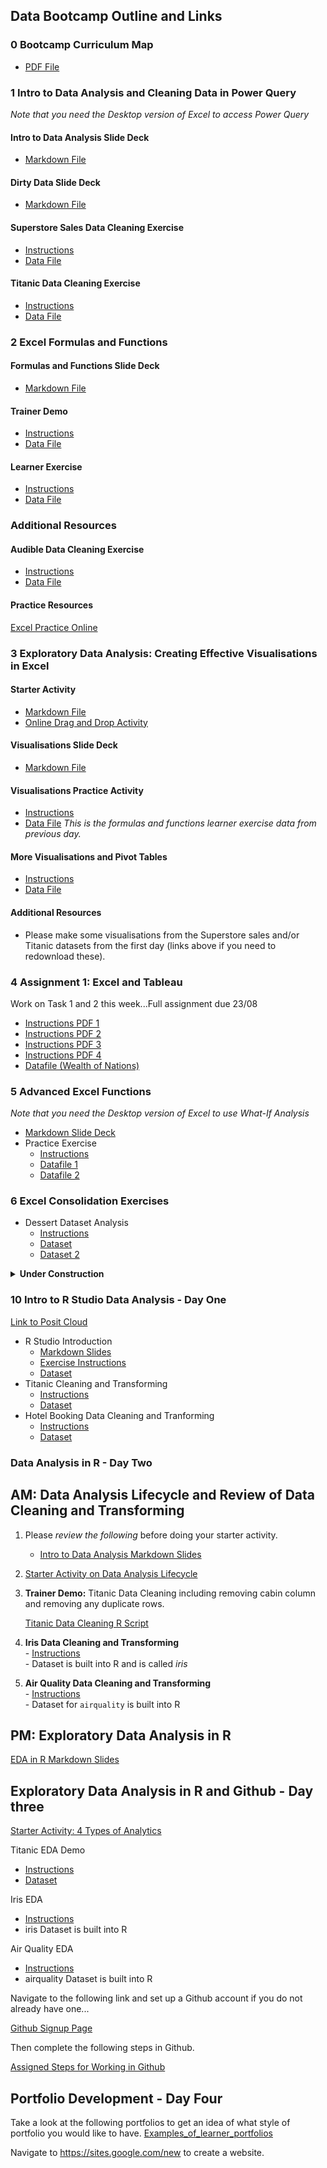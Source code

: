 ## Data Bootcamp Outline and Links

### 0 Bootcamp Curriculum Map
  - [PDF File](./Just_IT_Skills_Bootcamp_in_Data_Technician_Curriculum.pdf)
### 1 Intro to Data Analysis and Cleaning Data in Power Query 
*Note that you need the Desktop version of Excel to access Power Query*
#### Intro to Data Analysis Slide Deck
  - [Markdown File](./1%20Intro%20to%20Data%20Analysis%20and%20Excel/IntrotoDataAnalysis.slides.md)
#### Dirty Data Slide Deck
  - [Markdown File](RL-JIT/Data_Training/1%20Intro%20to%20Data%20Analysis%20and%20Excel/DirtyData.slides.md)
#### Superstore Sales Data Cleaning Exercise
  - [Instructions](./1%20Intro%20to%20Data%20Analysis%20and%20Excel/SuperStore%20Sales%20Excel%20PQ%20Cleaning%20Exercise/TasterDay_CleaningTransformingExercise_Excel.docx)
  - [Data File](./1%20Intro%20to%20Data%20Analysis%20and%20Excel/SuperStore%20Sales%20Excel%20PQ%20Cleaning%20Exercise/sample_-_superstore.xlsx)
#### Titanic Data Cleaning Exercise
  - [Instructions](./1%20Intro%20to%20Data%20Analysis%20and%20Excel/Titanic%20Excel%20PQ%20Cleaning%20Exercise/titanic_cleaning_ExcelPQ.docx)
  - [Data File](./1%20Intro%20to%20Data%20Analysis%20and%20Excel/Titanic%20Excel%20PQ%20Cleaning%20Exercise/Titanic-Dataset.csv)
### 2 Excel Formulas and Functions
#### Formulas and Functions Slide Deck
  - [Markdown File](./2%20Excel%20Formulas%20and%20Functions/Day1PM_pres_transformdata.slides.md)
#### Trainer Demo
  - [Instructions](./main/2%20Excel%20Formulas%20and%20Functions/Day1PM_TrainerDemoInstructions.docx)
  - [Data File](./main/2%20Excel%20Formulas%20and%20Functions/Day1PM_trainerDemoData.xlsx)
#### Learner Exercise
  - [Instructions](./2%20Excel%20Formulas%20and%20Functions/Day1PM_Learner_Instructions.docx)
  - [Data File](./2%20Excel%20Formulas%20and%20Functions/Day1PM_learner_WorkshopData.xlsx)
### Additional Resources
#### Audible Data Cleaning Exercise
  - [Instructions](./2%20Excel%20Formulas%20and%20Functions/Audible%20Data%20Cleaning%20Exercise/Audible_CleaningandTransforming.docx)
  - [Data File](./2%20Excel%20Formulas%20and%20Functions/Audible%20Data%20Cleaning%20Exercise/audible_uncleaned.csv)
#### Practice Resources
[Excel Practice Online](https://excel-practice-online.com/)

### 3 Exploratory Data Analysis: Creating Effective Visualisations in Excel
#### Starter Activity
  - [Markdown File](./1%20Intro%20to%20Data%20Analysis%20and%20Excel/analytics_group_activity.md)
  - [Online Drag and Drop Activity](https://app.nearpod.com/?pin=flx6k)
#### Visualisations Slide Deck
  - [Markdown File](./3%20Data%20Visualisations%20in%20Excel/Day2AM_Lecture_vis.slides.md)
#### Visualisations Practice Activity
  - [Instructions](./3%20Data%20Visualisations%20in%20Excel/Day2AM_LearnerInstructions_xlvis.docx)
  - [Data File](./2%20Excel%20Formulas%20and%20Functions/Day1PM_learner_WorkshopData.xlsx) *This is the formulas and functions learner exercise data from previous day.*
#### More Visualisations and Pivot Tables
  - [Instructions](./3%20Data%20Visualisations%20in%20Excel/Consolidation_excel_workshop.docx)
  - [Data File](./3%20Data%20Visualisations%20in%20Excel/pivottable_salesdata.xlsx)
#### Additional Resources
  - Please make some visualisations from the Superstore sales and/or Titanic datasets from the first day (links above if you need to redownload these).

### 4 Assignment 1: Excel and Tableau 
Work on Task 1 and 2 this week...Full assignment due 23/08
  - [Instructions PDF 1](./4%20Assignment1/Excel&Tableau%20Assignment%20-%20part1.pdf)
  - [Instructions PDF 2](./4%20Assignment1/Excel&Tableau%20Assignment%20-%20part2.pdf)
  - [Instructions PDF 3](./4%20Assignment1/Excel&Tableau%20Assignment%20-%20part3.pdf)
  - [Instructions PDF 4](./4%20Assignment1/Excel&Tableau%20Assignment%20-%20part4.pdf)
  - [Datafile (Wealth of Nations)](./4%20Assignment1/The%20Wealth%20of%20nations.xlsx)

### 5 Advanced Excel Functions
*Note that you need the Desktop version of Excel to use What-If Analysis*
  - [Markdown Slide Deck](./5%20Advanced_Excel_Functions/AdvancedExcelTopics.slides.md)
  - Practice Exercise
    - [Instructions](./5%20Advanced_Excel_Functions/AdvancedExcelTopics_Instructions.docx)
    - [Datafile 1](./5%20Advanced_Excel_Functions/first_dataset.csv)
    - [Datafile 2](./5%20Advanced_Excel_Functions/second_dataset.csv)
### 6 Excel Consolidation Exercises
  - Dessert Dataset Analysis
    - [Instructions](./6%20Excel_Consolidation_Exercises/Dessert%20Shop%20Analysis%20Instructions.docx)
    - [Dataset](./6%20Excel_Consolidation_Exercises/dessert_dataset.csv)
    - [Dataset 2](./6%20Excel_Consolidation_Exercises/dessert_dataset_2.csv)

<details>
<summary><b>Under Construction</b></summary>
  - Olympics Dataset Analysis
    - [Instructions](./6%20Excel_Consolidation_Exercises/Olympic%20Dataset%20Analysis%20Instructions.docx)
    - [Dataset](./6%20Excel_Consolidation_Exercises/olympic_dataset.csv)
  - Travel Destinations Dataset Analysis
    - [Instructions](./6%20Excel_Consolidation_Exercises/Travel%20Destinations%20Dataset%20Analysis%20Instructions.docx)
    - [Dataset](./6%20Excel_Consolidation_Exercises/travel_dataset.csv)
</details>

### 10 Intro to R Studio Data Analysis - Day One
[Link to Posit Cloud](https://posit.cloud/) 
  - R Studio Introduction
    - [Markdown Slides](./10%20R%20Studio%20Data%20Analysis/RStudio_tutorial.slides.md)
    - [Exercise Instructions](./10%20R%20Studio%20Data%20Analysis/Intro_Exercises.md)
    - [Dataset](./10%20R%20Studio%20Data%20Analysis/sample_dataset_with_missing.csv)
  - Titanic Cleaning and Transforming
    - [Instructions](./10%20R%20Studio%20Data%20Analysis/Titanic_Analysis.md)
    - [Dataset](./1%20Intro%20to%20Data%20Analysis%20and%20Excel/Titanic%20Excel%20PQ%20Cleaning%20Exercise/Titanic-Dataset.csv)
  - Hotel Booking Data Cleaning and Tranforming
    - [Instructions](./10%20R%20Studio%20Data%20Analysis/hotel_booking_instructions.md)
    - [Dataset](./10%20R%20Studio%20Data%20Analysis/hotel_bookings.csv)

### Data Analysis in R - Day Two
## AM: Data Analysis Lifecycle and Review of Data Cleaning and Transforming 
    
  1) Please *review the following* before doing your starter activity.
      - [Intro to Data Analysis Markdown Slides](./1%20Intro%20to%20Data%20Analysis%20and%20Excel/IntrotoDataAnalysis.slides.md)
  2) [Starter Activity on Data Analysis Lifecycle](https://app.nearpod.com/?pin=7cijt)
  3) **Trainer Demo:** Titanic Data Cleaning including removing cabin column and removing any duplicate rows.

     [Titanic Data Cleaning R Script](./10%20R%20Studio%20Data%20Analysis/Titanic_Data_Cleaning_Script.R)
  
  4) **Iris Data Cleaning and Transforming** <br>
    - [Instructions](./10%20R%20Studio%20Data%20Analysis/iris_data_cleaning_instructions.md) <br>
    - Dataset is built into R and is called *iris* <br>
  5) **Air Quality Data Cleaning and Transforming** <br>
    - [Instructions](./10%20R%20Studio%20Data%20Analysis/air_quality_cleaning_instructions.md) <br>
    - Dataset for `airquality` is built into R


## PM: Exploratory Data Analysis in R 
      
  [EDA in R Markdown Slides](./10%20R%20Studio%20Data%20Analysis/EDA_in_R.md)
  
## Exploratory Data Analysis in R and Github - Day three

[Starter Activity: 4 Types of Analytics](https://app.nearpod.com/?pin=cvsj9)

Titanic EDA Demo
  - [Instructions](./10%20R%20Studio%20Data%20Analysis/titanic_EDA.md)
  - [Dataset](./10%20R%20Studio%20Data%20Analysis/cleaned_titanic_data.csv)

Iris EDA
  - [Instructions](./10%20R%20Studio%20Data%20Analysis/Iris_Data_EDA.md)
  - iris Dataset is built into R

Air Quality EDA
  - [Instructions](./10%20R%20Studio%20Data%20Analysis/air_quality_EDA_instructions.md)
  - airquality Dataset is built into R

Navigate to the following link and set up a Github account if you do not already have one...

[Github Signup Page](https://github.com/signup)

Then complete the following steps in Github.

[Assigned Steps for Working in Github](./11_Portfolio_Development/Please_Do_This.md)

## Portfolio Development - Day Four

Take a look at the following portfolios to get an idea of what style of portfolio you would like to have.
[Examples_of_learner_portfolios](./11_Portfolio_Development/Examples_of_portfolios.md)

Navigate to https://sites.google.com/new to create a website.




